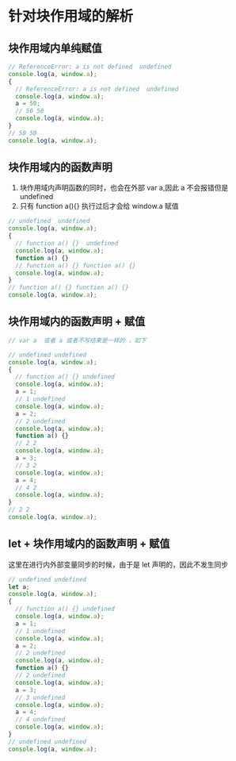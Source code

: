 <!-- @format -->

# 针对块作用域的解析

## 块作用域内单纯赋值

```javascript
// ReferenceError: a is not defined  undefined
console.log(a, window.a);
{
  // ReferenceError: a is not defined  undefined
  console.log(a, window.a);
  a = 50;
  // 50 50
  console.log(a, window.a);
}
// 50 50
console.log(a, window.a);
```

## 块作用域内的函数声明

1. 块作用域内声明函数的同时，也会在外部 var a,因此 a 不会报错但是 undefined
2. 只有 function a(){} 执行过后才会给 window.a 赋值

```javascript
// undefined  undefined
console.log(a, window.a);
{
  // function a() {}  undefined
  console.log(a, window.a);
  function a() {}
  // function a() {} function a() {}
  console.log(a, window.a);
}
// function a() {} function a() {}
console.log(a, window.a);
```

## 块作用域内的函数声明 + 赋值

```javascript
// var a  或者 a 或者不写结果是一样的 ，如下

// undefined undefined
console.log(a, window.a);
{
  // function a() {} undefined
  console.log(a, window.a);
  a = 1;
  // 1 undefined
  console.log(a, window.a);
  a = 2;
  // 2 undefined
  console.log(a, window.a);
  function a() {}
  // 2 2
  console.log(a, window.a);
  a = 3;
  // 3 2
  console.log(a, window.a);
  a = 4;
  // 4 2
  console.log(a, window.a);
}
// 2 2
console.log(a, window.a);
```

## let + 块作用域内的函数声明 + 赋值

这里在进行内外部变量同步的时候，由于是 let 声明的，因此不发生同步

```javascript
// undefined undefined
let a;
console.log(a, window.a);
{
  // function a() {} undefined
  console.log(a, window.a);
  a = 1;
  // 1 undefined
  console.log(a, window.a);
  a = 2;
  // 2 undefined
  console.log(a, window.a);
  function a() {}
  // 2 undefined
  console.log(a, window.a);
  a = 3;
  // 3 undefined
  console.log(a, window.a);
  a = 4;
  // 4 undefined
  console.log(a, window.a);
}
// undefined undefined
console.log(a, window.a);
```

<!-- https://juejin.cn/post/6844903955814694919 -->
<!-- https://blog.csdn.net/qq_35895679/article/details/105904369 -->
<!-- https://www.imooc.com/video/6491 -->
